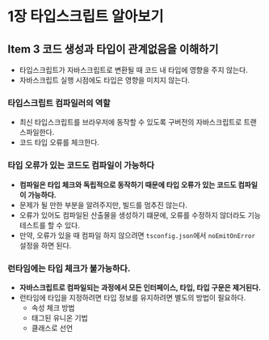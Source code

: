 # 1장 타입스크립트 알아보기

## Item 3 코드 생성과 타입이 관계없음을 이해하기

- 타입스크립트가 자바스크립트로 변환될 때 코드 내 타입에 영향을 주지 않는다.
- 자바스크립트 실행 시점에도 타입은 영향을 미치지 않는다.

### 타입스크립트 컴파일러의 역할
- 최신 타입스크립트를 브라우저에 동작할 수 있도록 구버전의 자바스크립트로 트랜스파일한다.
- 코드 타입 오류를 체크한다.

### 타입 오류가 있는 코드도 컴파일이 가능하다
- **컴파일은 타입 체크와 독립적으로 동작하기 때문에 타입 오류가 있는 코드도 컴파일이 가능하다.**
- 문제가 될 만한 부분을 알려주지만, 빌드를 멈추진 않는다.
- 오류가 있어도 컴파일된 산출물을 생성하기 떄문에, 오류를 수정하지 않더라도 기능 테스트를 할 수 있다.
- 만약, 오류가 있을 때 컴파일 하지 않으려면 `tsconfig.json`에서 `noEmitOnError` 설정을 하면 된다.

### 런타임에는 타입 체크가 불가능하다.
- **자바스크립트로 컴파일되는 과정에서 모든 인터페이스, 타입, 타입 구문은 제거된다.**
- 런타임에 타입을 지정하려면 타입 정보를 유지하려면 별도의 방법이 필요하다.
    - 속성 체크 방법
    - 태그된 유니온 기법
    - 클래스로 선언
